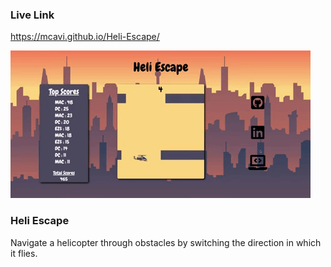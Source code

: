 
### Live Link
https://mcavi.github.io/Heli-Escape/

![Heli Escape](HeliGif.gif)

### Heli Escape
Navigate a helicopter through obstacles by switching the direction in which it flies.
